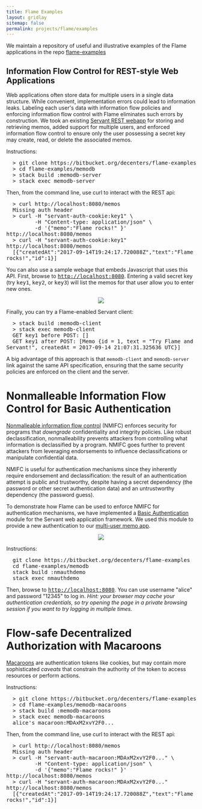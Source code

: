 ```yaml
---
title: Flame Examples
layout: gridlay
sitemap: false
permalink: projects/flame/examples
---
```


We maintain a repository of useful and illustrative examples of the Flame applications in the repo 
       [flame-examples](https://bitbucket.org/decenters/flame-examples)

## Information Flow Control for REST-style Web Applications

<p> Web applications often store data for multiple users in
a single data structure. While convenient, implementation
errors could lead to information leaks.  Labeling each
user's data with information flow policies and enforcing
information flow control with Flame eliminates such errors
by construction.  We took an existing <a
href="https://github.com/krdlab/examples/tree/master/haskell-servant-webapp">
Servant REST webapp</a> for storing and retrieving memos,
added support for multiple users, and enforced information
flow control to ensure only the user possessing a secret key
may create, read, or delete the associated memos.
</p>
  
<p>
Instructions:
<pre>
  > git clone https://bitbucket.org/decenters/flame-examples
  > cd flame-examples/memodb
  > stack build :memodb-server
  > stack exec memodb-server
</pre>
	  Then, from the command line, use curl to interact with the REST api:
<pre style="white-space:pre-wrap; word-wrap:break-word;">
  > curl http://localhost:8080/memos
  Missing auth header
  > curl -H "servant-auth-cookie:key1" \
         -H "Content-type: application/json" \
         -d '{"memo":"Flame rocks!" }' http://localhost:8080/memos
  > curl -H "servant-auth-cookie:key1" http://localhost:8080/memos
  [{"createdAt":"2017-09-14T19:24:17.720088Z","text":"Flame rocks!","id":1}]
</pre>
</p>

<p>
You can also use a sample webage that embeds Javascript that uses this API. First, browse to <a href="http://localhost:8080"><tt>http://localhost:8080</tt></a>.
Entering a valid secret key (try <tt>key1</tt>, <tt>key2</tt>, or <tt>key3</tt>) will list the memos for that user allow you to enter new ones.
<center><image src="images/memodb.png"/></center>
</p>
<p>Finally, you can try a Flame-enabled Servant client:
<pre style="white-space:pre-wrap; word-wrap:break-word;">
  > stack build :memodb-client
  > stack exec memodb-client
  GET key1 before POST: []
  GET key1 after POST: [Memo {id = 1, text = "Try Flame and Servant!", createdAt = 2017-09-14 21:07:31.325636 UTC}]
</pre>
A big advantage of this approach is that
<code>memodb-client</code> and <code>memodb-server</code>
link against the same API specification, ensuring that the same
security policies are enforced on the client and the server.
</p> 
<h1 id="nmifc">Nonmalleable Information Flow Control for Basic Authentication</h1>
         
<p><a href="/publications/2017-10-02-nmifc.html">Nonmalleable information flow control</a> (NMIFC)
             enforces security for programs that <em>downgrade</em> confidentiality and integrity policies. 
             Like robust declassification, nonmalleability prevents attackers from controlling what information
             is declassified by a program.  NMIFC goes further to prevent attackers from leveraging endorsements
             to influence declassifications or manipulate confidential data.  </p>
         
<p> NMIFC is useful for authentication mechanisms since they inherently require endorsement and declassification: 
             the result of an authentication attempt is public and trustworthy, despite having a secret dependency (the password or other secret authentication data) and an
             untrustworthy dependency (the password guess). 
</p>
<p> To demonstrate how Flame can be used to enforce NMIFC for authentication mechanisms, we have 
              implemented a <a href="https://www.ietf.org/rfc/rfc2617.txt">Basic Authentication</a>
              module for the Servant web application framework. We used this module to provide a new authentication to our
              <a href="#ifcapps">multi-user memo app</a>.
              <center><image src="images/nmauthdemo.png"/></center>
</p>
<p> Instructions:
<pre>
  git clone https://bitbucket.org/decenters/flame-examples
  cd flame-examples/memodb
  stack build :nmauthdemo
  stack exec nmauthdemo
</pre>
Then, browse to <a href="http://localhost:8080"><tt>http://localhost:8080</tt></a>. You can use username "alice" and password "12345" to log in.
<em>Hint: your browser may cache your authentication credentials, so try opening the page in a private browsing session if you want to try logging in multiple times.</em>
</p>
<h1 id="macaroons">Flow-safe Decentralized Authorization with Macaroons</h1>
<p><a href="https://research.google.com/pubs/pub41892.html">Macaroons</a> are authentication tokens like cookies, but may contain more sophisticated 
     <em>caveats</em> that constrain the authority of the token to access resources or perform actions. 
</p>
<p>
  Instructions:
<pre>
  > git clone https://bitbucket.org/decenters/flame-examples
  > cd flame-examples/memodb-macaroons
  > stack build :memodb-macaroons
  > stack exec memodb-macaroons
  alice's macaroon:MDAxM2xvY2F0...
</pre>
	  Then, from the command line, use curl to interact with the REST api:
<pre style="white-space:pre-wrap; word-wrap:break-word;">
  > curl http://localhost:8080/memos
  Missing auth header
  > curl -H "servant-auth-macaroon:MDAxM2xvY2F0..." \
         -H "Content-type: application/json" \
         -d '{"memo":"Flame rocks!" }' http://localhost:8080/memos
  > curl -H "servant-auth-macaroon:MDAxM2xvY2F0..." http://localhost:8080/memos
  [{"createdAt":"2017-09-14T19:24:17.720088Z","text":"Flame rocks!","id":1}]
</pre>
</p>

</div> <!-- intro -->
</div>
</div>
</body>
</html>
